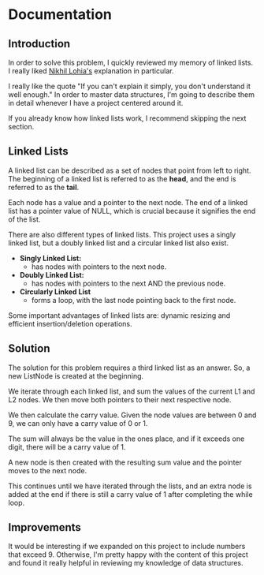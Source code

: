 # Documentation

## Introduction

In order to solve this problem, I quickly reviewed my memory of linked lists. I really liked [Nikhil Lohia's](https://www.youtube.com/watch?v=KMS0WFxrsT8) explanation in particular.

I really like the quote "If you can't explain it simply, you don't understand it well enough." In order to master data structures, I'm going to describe them in detail whenever I have a project centered around it. 

If you already know how linked lists work, I recommend skipping the next section. 

## Linked Lists

A linked list can be described as a set of nodes that point from left to right. The beginning of a linked list is referred to as the **head**, and the end is referred to as the **tail**.

Each node has a value and a pointer to the next node. The end of a linked list has a pointer value of NULL, which is crucial because it signifies the end of the list. 

There are also different types of linked lists. This project uses a singly linked list, but a doubly linked list and a circular linked list also exist. 

+ **Singly Linked List:**
  + has nodes with pointers to the next node.
+ **Doubly Linked List:**
  + has nodes with pointers to the next AND the previous node.
+ **Circularly Linked List**
  + forms a loop, with the last node pointing back to the first node.  

Some important advantages of linked lists are: dynamic resizing and efficient insertion/deletion operations.

## Solution

The solution for this problem requires a third linked list as an answer. So, a new ListNode is created at the beginning. 

We iterate through each linked list, and sum the values of the current L1 and L2 nodes. We then move both pointers to their next respective node. 

We then calculate the carry value. Given the node values are between 0 and 9, we can only have a carry value of 0 or 1. 

The sum will always be the value in the ones place, and if it exceeds one digit, there will be a carry value of 1. 

A new node is then created with the resulting sum value and the pointer moves to the next node. 

This continues until we have iterated through the lists, and an extra node is added at the end if there is still a carry value of 1 after completing the while loop. 

## Improvements

It would be interesting if we expanded on this project to include numbers that exceed 9. Otherwise, I'm pretty happy with the content of this project and found it really helpful in reviewing my knowledge of data structures. 
